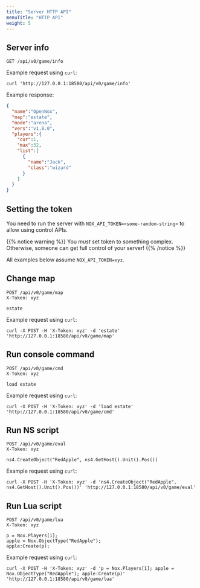```yaml
---
title: "Server HTTP API"
menuTitle: "HTTP API"
weight: 5
---
```


## Server info

```
GET /api/v0/game/info
```

Example request using `curl`:

```shell
curl 'http://127.0.0.1:18580/api/v0/game/info'
```

Example response:

```json
{
  "name":"OpenNox",
  "map":"estate",
  "mode":"arena",
  "vers":"v1.8.0",
  "players":{
    "cur":1,
    "max":32,
    "list":[
      {
        "name":"Jack",
        "class":"wizard"
      }
    ]
  }
}
```

## Setting the token

You need to run the server with `NOX_API_TOKEN=<some-random-string>` to allow using control APIs.

{{% notice warning %}}
You *must* set token to something complex. Otherwise, someone can get full control of your server!
{{% /notice %}}

All examples below assume `NOX_API_TOKEN=xyz`.

## Change map

```
POST /api/v0/game/map
X-Token: xyz

estate
```

Example request using `curl`:

```shell
curl -X POST -H 'X-Token: xyz' -d 'estate' 'http://127.0.0.1:18580/api/v0/game/map'
```

## Run console command

```
POST /api/v0/game/cmd
X-Token: xyz

load estate
```

Example request using `curl`:

```shell
curl -X POST -H 'X-Token: xyz' -d 'load estate' 'http://127.0.0.1:18580/api/v0/game/cmd'
```

## Run NS script

```
POST /api/v0/game/eval
X-Token: xyz

ns4.CreateObject("RedApple", ns4.GetHost().Unit().Pos())
```

Example request using `curl`:

```shell
curl -X POST -H 'X-Token: xyz' -d 'ns4.CreateObject("RedApple", ns4.GetHost().Unit().Pos())' 'http://127.0.0.1:18580/api/v0/game/eval'
```

## Run Lua script

```
POST /api/v0/game/lua
X-Token: xyz

p = Nox.Players[1];
apple = Nox.ObjectType("RedApple");
apple:Create(p);
```

Example request using `curl`:

```shell
curl -X POST -H 'X-Token: xyz' -d 'p = Nox.Players[1]; apple = Nox.ObjectType("RedApple"); apple:Create(p)' 'http://127.0.0.1:18580/api/v0/game/lua'
```
